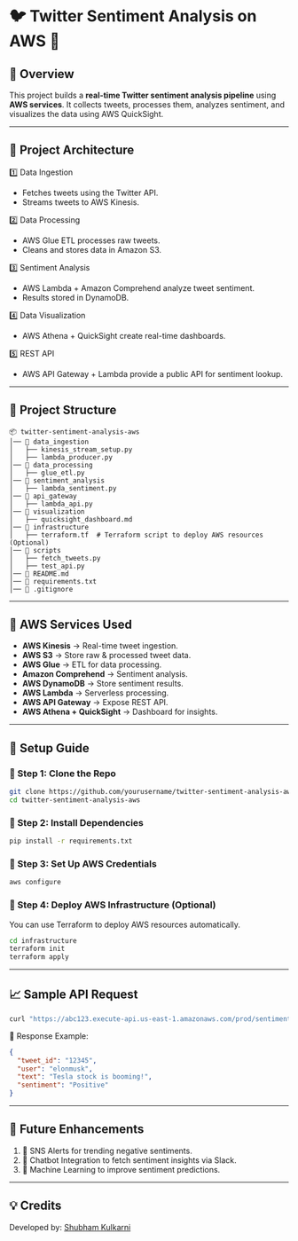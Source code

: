 # 🐦 Twitter Sentiment Analysis on AWS 🚀  

## **📌 Overview**
This project builds a **real-time Twitter sentiment analysis pipeline** using **AWS services**. It collects tweets, processes them, analyzes sentiment, and visualizes the data using AWS QuickSight.

---

## **📂 Project Architecture**
1️⃣ Data Ingestion
- Fetches tweets using the Twitter API.
- Streams tweets to AWS Kinesis.
  
2️⃣ Data Processing
- AWS Glue ETL processes raw tweets.
- Cleans and stores data in Amazon S3.
  
3️⃣ Sentiment Analysis
- AWS Lambda + Amazon Comprehend analyze tweet sentiment.
- Results stored in DynamoDB.
  
4️⃣ Data Visualization
- AWS Athena + QuickSight create real-time dashboards.
  
5️⃣ REST API
- AWS API Gateway + Lambda provide a public API for sentiment lookup.

---

## 📂 Project Structure
```
📦 twitter-sentiment-analysis-aws
│── 📂 data_ingestion
│   ├── kinesis_stream_setup.py
│   ├── lambda_producer.py
│── 📂 data_processing
│   ├── glue_etl.py
│── 📂 sentiment_analysis
│   ├── lambda_sentiment.py
│── 📂 api_gateway
│   ├── lambda_api.py
│── 📂 visualization
│   ├── quicksight_dashboard.md
│── 📂 infrastructure
│   ├── terraform.tf  # Terraform script to deploy AWS resources (Optional)
│── 📂 scripts
│   ├── fetch_tweets.py
│   ├── test_api.py
│── 📜 README.md
│── 📜 requirements.txt
│── 📜 .gitignore
```

---

## **🚀 AWS Services Used**
- **AWS Kinesis** → Real-time tweet ingestion.
- **AWS S3** → Store raw & processed tweet data.
- **AWS Glue** → ETL for data processing.
- **Amazon Comprehend** → Sentiment analysis.
- **AWS DynamoDB** → Store sentiment results.
- **AWS Lambda** → Serverless processing.
- **AWS API Gateway** → Expose REST API.
- **AWS Athena + QuickSight** → Dashboard for insights.

---

## **📜 Setup Guide**
### **🔹 Step 1: Clone the Repo**
```bash
git clone https://github.com/yourusername/twitter-sentiment-analysis-aws.git
cd twitter-sentiment-analysis-aws
```

### **🔹 Step 2: Install Dependencies**
```bash
pip install -r requirements.txt
```

### **🔹 Step 3: Set Up AWS Credentials**
```bash
aws configure
```

### **🔹 Step 4: Deploy AWS Infrastructure (Optional)**
You can use Terraform to deploy AWS resources automatically.
```bash
cd infrastructure
terraform init
terraform apply
```

---

## 📈 Sample API Request
```bash
curl "https://abc123.execute-api.us-east-1.amazonaws.com/prod/sentiment?tweet_id=12345"
```

📌 Response Example:
```json
{
  "tweet_id": "12345",
  "user": "elonmusk",
  "text": "Tesla stock is booming!",
  "sentiment": "Positive"
}
```

---

## 📌 Future Enhancements
1. 🔔 SNS Alerts for trending negative sentiments.
2. 🤖 Chatbot Integration to fetch sentiment insights via Slack.
3. 📡 Machine Learning to improve sentiment predictions.

---

## 💡 Credits
Developed by:
[Shubham Kulkarni](https://github.com/Shubham-andy7)
